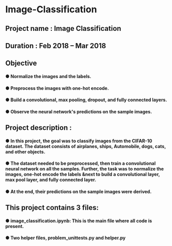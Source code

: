 # Image-Classification

## Project name : Image Classification
## Duration : Feb 2018 – Mar 2018

## Objective

   #### ● Normalize the images and the labels.
   #### ● Preprocess the images with one-hot encode.
   #### ● Build a convolutional, max pooling, dropout, and fully connected layers.
   #### ● Observe the neural network's predictions on the sample images.

## Project description :
#### ● In this project, the goal was to classify images from the CIFAR-10 dataset. The dataset consists of airplanes, ships, Automobile, dogs, cats, and other objects.

#### ● The dataset needed to be preprocessed, then train a convolutional neural network on all the samples. Further, the task was to normalize the images, one-hot encode the labels &next to build a convolutional layer, max pool layer, and fully connected layer.

#### ● At the end, their predictions on the sample images were derived.



## This project contains 3 files:

   #### ● image_classification.ipynb: This is the main file where all code is present.
   #### ● Two helper files, problem_unittests.py and helper.py

